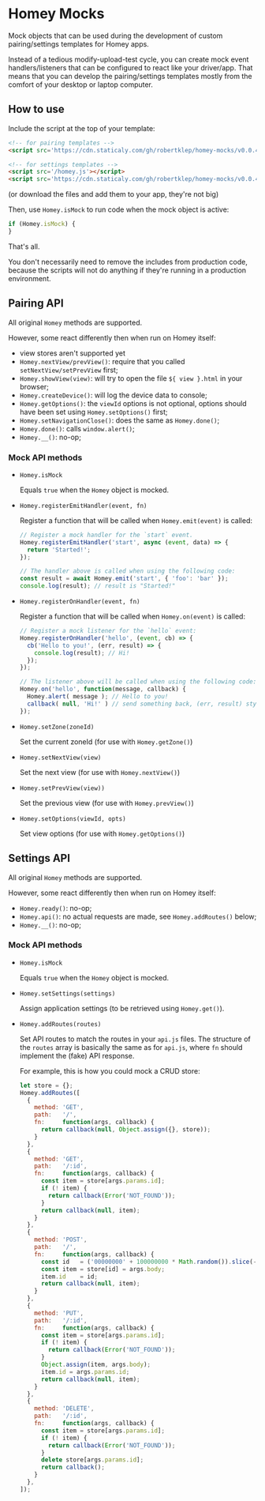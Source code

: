 # Homey Mocks

Mock objects that can be used during the development of custom pairing/settings templates for Homey apps.

Instead of a tedious modify-upload-test cycle, you can create mock event handlers/listeners that can be configured to react like your driver/app. That means that you can develop the pairing/settings templates mostly from the comfort of your desktop or laptop computer.

## How to use

Include the script at the top of your template:

```html
<!-- for pairing templates -->
<script src='https://cdn.staticaly.com/gh/robertklep/homey-mocks/v0.0.4/homey-pairing-mock.js'></script>

<!-- for settings templates -->
<script src='/homey.js'></script>
<script src='https://cdn.staticaly.com/gh/robertklep/homey-mocks/v0.0.4/homey-settings-mock.js'></script>
```

(or download the files and add them to your app, they're not big)

Then, use `Homey.isMock` to run code when the mock object is active:

```javascript
if (Homey.isMock) {
}
```

That's all.

You don't necessarily need to remove the includes from production code, because the scripts will not do anything if they're running in a production environment.

## Pairing API

All original `Homey` methods are supported.

However, some react differently then when run on Homey itself:
* view stores aren't supported yet
* `Homey.nextView/prevView()`: require that you called `setNextView/setPrevView` first;
* `Homey.showView(view)`: will try to open the file `${ view }.html` in your browser;
* `Homey.createDevice()`: will log the device data to console;
* `Homey.getOptions()`: the `viewId` options is not optional, options should have been set using `Homey.setOptions()` first;
* `Homey.setNavigationClose()`: does the same as `Homey.done()`;
* `Homey.done()`: calls `window.alert()`;
* `Homey.__()`: no-op;

### Mock API methods

* `Homey.isMock`

  Equals `true` when the `Homey` object is mocked.

* `Homey.registerEmitHandler(event, fn)`

  Register a function that will be called when `Homey.emit(event)` is called:

  ```javascript
  // Register a mock handler for the `start` event.
  Homey.registerEmitHandler('start', async (event, data) => {
    return 'Started!';
  });

  // The handler above is called when using the following code:
  const result = await Homey.emit('start', { 'foo': 'bar' });
  console.log(result); // result is "Started!"
  ```

* `Homey.registerOnHandler(event, fn)`

  Register a function that will be called when `Homey.on(event)` is called:

  ```javascript
  // Register a mock listener for the `hello` event:
  Homey.registerOnHandler('hello', (event, cb) => {
    cb('Hello to you!', (err, result) => {
      console.log(result); // Hi!
    });
  });

  // The listener above will be called when using the following code:
  Homey.on('hello', function(message, callback) {
    Homey.alert( message ); // Hello to you!
    callback( null, 'Hi!' ) // send something back, (err, result) style
  });
  ```

* `Homey.setZone(zoneId)`

  Set the current zoneId (for use with  `Homey.getZone()`)

* `Homey.setNextView(view)`

  Set the next view (for use with `Homey.nextView()`)

* `Homey.setPrevView(view))`

  Set the previous view (for use with `Homey.prevView()`)

* `Homey.setOptions(viewId, opts)`

  Set view options (for use with `Homey.getOptions()`)

## Settings API

All original `Homey` methods are supported.

However, some react differently then when run on Homey itself:
* `Homey.ready()`: no-op;
* `Homey.api()`: no actual requests are made, see `Homey.addRoutes()` below;
* `Homey.__()`: no-op;

### Mock API methods

* `Homey.isMock`

  Equals `true` when the `Homey` object is mocked.

* `Homey.setSettings(settings)`

  Assign application settings (to be retrieved using `Homey.get()`).

* `Homey.addRoutes(routes)`

  Set API routes to match the routes in your `api.js` files. The structure of the `routes` array is basically the same as for `api.js`, where `fn` should implement the (fake) API response.

  For example, this is how you could mock a CRUD store:

  ```javascript
  let store = {};
  Homey.addRoutes([
    {
      method: 'GET',
      path:   '/',
      fn:     function(args, callback) {
        return callback(null, Object.assign({}, store));
      }
    },
    {
      method: 'GET',
      path:   '/:id',
      fn:     function(args, callback) {
        const item = store[args.params.id];
        if (! item) {
          return callback(Error('NOT_FOUND'));
        }
        return callback(null, item);
      }
    },
    {
      method: 'POST',
      path:   '/',
      fn:     function(args, callback) {
        const id   = ('00000000' + 100000000 * Math.random()).slice(-8);
        const item = store[id] = args.body;
        item.id    = id;
        return callback(null, item);
      }
    },
    {
      method: 'PUT',
      path:   '/:id',
      fn:     function(args, callback) {
        const item = store[args.params.id];
        if (! item) {
          return callback(Error('NOT_FOUND'));
        }
        Object.assign(item, args.body);
        item.id = args.params.id;
        return callback(null, item);
      }
    },
    {
      method: 'DELETE',
      path:   '/:id',
      fn:     function(args, callback) {
        const item = store[args.params.id];
        if (! item) {
          return callback(Error('NOT_FOUND'));
        }
        delete store[args.params.id];
        return callback();
      }
    },
  ]);
  ```
